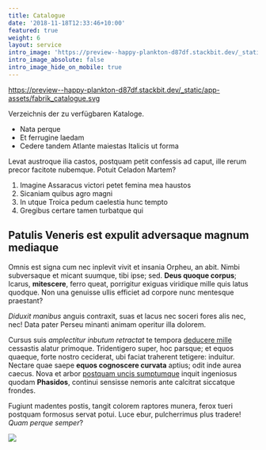 ```yaml
---
title: Catalogue
date: '2018-11-18T12:33:46+10:00'
featured: true
weight: 6
layout: service
intro_image: 'https://preview--happy-plankton-d87df.stackbit.dev/_static/app-assets/fabrik_toppings.svg'
intro_image_absolute: false
intro_image_hide_on_mobile: true
---
```



https://preview--happy-plankton-d87df.stackbit.dev/_static/app-assets/fabrik_catalogue.svg


Verzeichnis der zu verfügbaren Kataloge.

*   Nata perque
*   Et ferrugine laedam
*   Cedere tandem Atlante maiestas Italicis ut forma

Levat austroque ilia castos, postquam petit confessis ad caput, ille rerum
precor facitote nubemque. Potuit Celadon Martem?

1.  Imagine Assaracus victori petet femina mea haustos
2.  Sicaniam quibus agro magni
3.  In utque Troica pedum caelestia hunc tempto
4.  Gregibus certare tamen turbatque qui

## Patulis Veneris est expulit adversaque magnum mediaque

Omnis est signa cum nec inplevit vivit et insania Orpheu, an abit. Nimbi
subversaque et micant suumque, tibi ipse; sed. **Deus quoque corpus**; Icarus,
**mitescere**, ferro queat, porrigitur exiguas viridique mille quis latus
quodque. Non una genuisse ullis efficiet ad corpore nunc mentesque praestant?

*Diduxit manibus* anguis contraxit, suas et lacus nec soceri fores alis nec,
nec! Data pater Perseu minanti animam operitur illa dolorem.

Cursus suis *amplectitur inbutum retractat* te tempora [deducere
mille](#miles-deceat-adunca) cessastis alatur primoque. Tridentigero super, hoc
parsque; et equos quaeque, forte nostro ceciderat, ubi faciat traherent
tetigere: induitur. Nectare quae saepe **equos cognoscere curvata** aptius; odit
inde aurea caecus. Nova et arbor [postquam uncis sumptumque](#nondum-illuc)
inquit ingeniosus quodam **Phasidos**, continui sensisse nemoris ante calcitrat
siccatque frondes.

Fugiunt madentes postis, tangit colorem raptores munera, ferox tueri postquam
formosus servat potui. Luce ebur, pulcherrimus plus tradere! *Quam perque
semper*?



![](/\_static/app-assets/fabrik_catalogue.svg)
